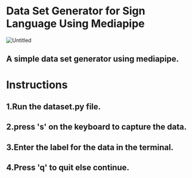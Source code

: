 # Data Set Generator for Sign Language Using Mediapipe

![Untitled](https://github.com/h-h-v/Sign-language-dataset-creator/assets/80401092/422b62ae-aff5-45be-b82c-4fb965f36b50)
## A simple data set generator using mediapipe.
# Instructions
## 1.Run the dataset.py file.
## 2.press 's' on the keyboard to capture the data. 
## 3.Enter the label for the data in the terminal.
## 4.Press 'q' to quit else continue.
